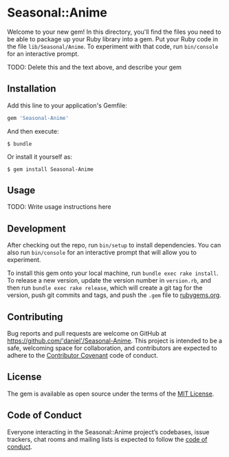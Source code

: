 # Seasonal::Anime

Welcome to your new gem! In this directory, you'll find the files you need to be able to package up your Ruby library into a gem. Put your Ruby code in the file `lib/Seasonal/Anime`. To experiment with that code, run `bin/console` for an interactive prompt.

TODO: Delete this and the text above, and describe your gem

## Installation

Add this line to your application's Gemfile:

```ruby
gem 'Seasonal-Anime'
```

And then execute:

    $ bundle

Or install it yourself as:

    $ gem install Seasonal-Anime

## Usage

TODO: Write usage instructions here

## Development

After checking out the repo, run `bin/setup` to install dependencies. You can also run `bin/console` for an interactive prompt that will allow you to experiment.

To install this gem onto your local machine, run `bundle exec rake install`. To release a new version, update the version number in `version.rb`, and then run `bundle exec rake release`, which will create a git tag for the version, push git commits and tags, and push the `.gem` file to [rubygems.org](https://rubygems.org).

## Contributing

Bug reports and pull requests are welcome on GitHub at https://github.com/'daniel'/Seasonal-Anime. This project is intended to be a safe, welcoming space for collaboration, and contributors are expected to adhere to the [Contributor Covenant](http://contributor-covenant.org) code of conduct.

## License

The gem is available as open source under the terms of the [MIT License](https://opensource.org/licenses/MIT).

## Code of Conduct

Everyone interacting in the Seasonal::Anime project’s codebases, issue trackers, chat rooms and mailing lists is expected to follow the [code of conduct](https://github.com/'daniel'/Seasonal-Anime/blob/master/CODE_OF_CONDUCT.md).
